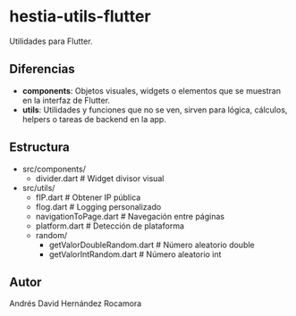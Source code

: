 # hestia-utils-flutter

Utilidades para Flutter.

## Diferencias

- **components**: Objetos visuales, widgets o elementos que se muestran en la interfaz de Flutter.
- **utils**: Utilidades y funciones que no se ven, sirven para lógica, cálculos, helpers o tareas de backend en la app.

## Estructura

- src/components/
  - divider.dart        # Widget divisor visual
- src/utils/
  - fIP.dart                # Obtener IP pública
  - flog.dart               # Logging personalizado
  - navigationToPage.dart   # Navegación entre páginas
  - platform.dart           # Detección de plataforma
  - random/
    - getValorDoubleRandom.dart # Número aleatorio double
    - getValorIntRandom.dart    # Número aleatorio int

## Autor
Andrés David Hernández Rocamora
